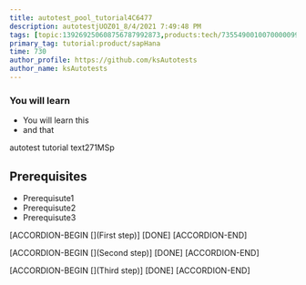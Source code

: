```yaml
---
title: autotest_pool_tutorial4C6477
description: autotestjUOZ01_8/4/2021 7:49:48 PM
tags: [topic:139269250608756787992873,products:tech/73554900100700000996,tutorial:experience/advanced]
primary_tag: tutorial:product/sapHana
time: 730
author_profile: https://github.com/ksAutotests
author_name: ksAutotests
---
```

### You will learn
- You will learn this
- and that

autotest tutorial text271MSp

## Prerequisites
- Prerequisute1
- Prerequisute2
- Prerequisute3

[ACCORDION-BEGIN [](First step)]
[DONE]
[ACCORDION-END]

[ACCORDION-BEGIN [](Second step)]
[DONE]
[ACCORDION-END]

[ACCORDION-BEGIN [](Third step)]
[DONE]
[ACCORDION-END]

